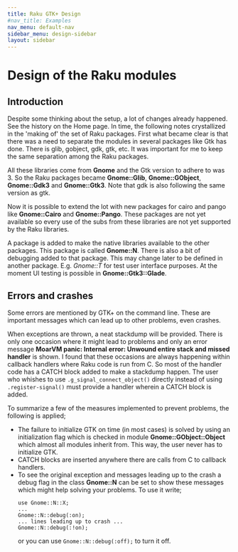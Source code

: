 ```yaml
---
title: Raku GTK+ Design
#nav_title: Examples
nav_menu: default-nav
sidebar_menu: design-sidebar
layout: sidebar
---
```


# Design of the Raku modules

## Introduction

Despite some thinking about the setup, a lot of changes already happened. See the history on the Home page. In time, the following notes crystallized in the 'making of' the set of Raku packages. First what became clear is that there was a need to separate the modules in several packages like Gtk has done. There is glib, gobject, gdk, gtk, etc. It was important for me to keep the same separation among the Raku packages.

All these libraries come from **Gnome** and the Gtk version to adhere to was 3. So the Raku packages became **Gnome::Glib**, **Gnome::GObject**, **Gnome::Gdk3** and **Gnome::Gtk3**. Note that gdk is also following the same version as gtk.

Now it is possible to extend the lot with new packages for cairo and pango like **Gnome::Cairo** and **Gnome::Pango**. These packages are not yet available so every use of the subs from these libraries are not yet supported by the Raku libraries.

<!--
An extension to the **Gnome::Gtk3** package is available to handle *XML* files generated by *Glade*, a user interface designer program. It is called **Gnome::Gtk3::Glade**. All things can be programmed using **Gnome::Gtk3** and **XML** alone but there are helpful ways to connect to signals for example.
-->

A package is added to make the native libraries available to the other packages. This package is called **Gnome::N**. There is also a bit of debugging added to that package. This may change later to be defined in another package. E.g. *Gnome::T* for test user interface purposes. At the moment UI testing is possible in **Gnome::Gtk3::Glade**.


## Errors and crashes
Some errors are mentioned by GTK+ on the command line. These are important messages which can lead up to other problems, even crashes.

When exceptions are thrown, a neat stackdump will be provided. There is only one occasion where it might lead to problems and only an error message **MoarVM panic: Internal error: Unwound entire stack and missed handler** is shown. I found that these occasions are always happening within callback handlers where Raku code is run from C. So most of the handler code has a CATCH block added to make a stackdump happen. The user who whishes to use `.g_signal_connect_object()` directly instead of using `.register-signal()` must provide a handler wherein a CATCH block is added.

To summarize a few of the measures implemented to prevent problems, the following is applied;
* The failure to initialize GTK on time (in most cases) is solved by using an initialization flag which is checked in module **Gnome::GObject::Object** which almost all modules inherit from. This way, the user never has to initialize GTK.
* CATCH blocks are inserted anywhere there are calls from C to callback handlers.
* To see the original exception and messages leading up to the crash a debug flag in the class **Gnome::N** can be set to show these messages which might help solving your problems. To use it write;
  ```
  use Gnome::N::X;
  ...
  Gnome::N::debug(:on);
  ... lines leading up to crash ...
  Gnome::N::debug(:!on);
  ```
  or you can use `Gnome::N::debug(:off);` to turn it off.

